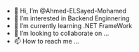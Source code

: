 - 👋 Hi, I’m @Ahmed-ELSayed-Mohamed
- 👀 I’m interested in Backend Enginnering
- 🌱 I’m currently learning .NET FrameWork
- 💞️ I’m looking to collaborate on ...
- 📫 How to reach me ...

<!---
Ahmed-ELSayed-Mohamed/Ahmed-ELSayed-Mohamed is a ✨ special ✨ repository because its `README.md` (this file) appears on your GitHub profile.
You can click the Preview link to take a look at your changes.
--->
